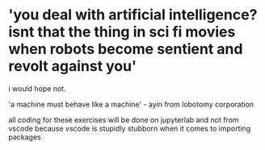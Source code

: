 # 'you deal with artificial intelligence? isnt that the thing in sci fi movies when robots become sentient and revolt against you'
i would hope not. 


'a machine must behave like a machine' - ayin from lobotomy corporation


all coding for these exercises will be done on jupyterlab and not from vscode because vscode is stupidly stubborn when it comes to importing packages
